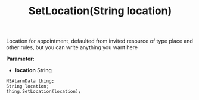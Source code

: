 ﻿---
uid: crmscript_ref_NSAlarmData_SetLocation
title: SetLocation(String location)
intellisense: NSAlarmData.SetLocation
keywords: NSAlarmData, GetLocation
so.topic: reference
---

Location for appointment, defaulted from invited resource of type place and other rules, but you can write anything you want here

**Parameter:** 
 - **location** String

```crmscript
NSAlarmData thing;
String location;
thing.SetLocation(location);
```

